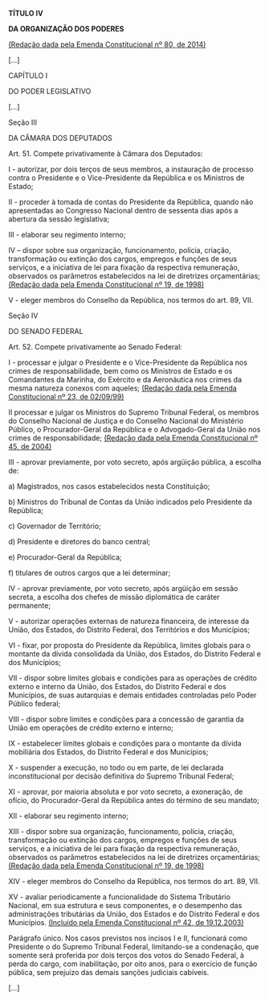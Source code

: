 **TÍTULO IV**

**DA ORGANIZAÇÃO DOS PODERES**

[(Redação dada pela Emenda Constitucional nº 80, de 2014)](http://www.planalto.gov.br/ccivil_03/constituicao/Emendas/Emc/emc80.htm#art1)

[…]

CAPÍTULO I

DO PODER LEGISLATIVO

[…]

Seção III

DA CÂMARA DOS DEPUTADOS

Art. 51. Compete privativamente à Câmara dos Deputados:

I - autorizar, por dois terços de seus membros, a instauração de processo contra o Presidente e o Vice-Presidente da República e os Ministros de Estado;

II - proceder à tomada de contas do Presidente da República, quando não apresentadas ao Congresso Nacional dentro de sessenta dias após a abertura da sessão legislativa;

III - elaborar seu regimento interno;

IV – dispor sobre sua organização, funcionamento, polícia, criação, transformação ou extinção dos cargos, empregos e funções de seus serviços, e a iniciativa de lei para fixação da respectiva remuneração, observados os parâmetros estabelecidos na lei de diretrizes orçamentárias;       [(Redação dada pela Emenda Constitucional nº 19, de 1998)](http://www.planalto.gov.br/ccivil_03/constituicao/Emendas/Emc/emc19.htm#art9)

V - eleger membros do Conselho da República, nos termos do art. 89, VII.

Seção IV

DO SENADO FEDERAL

Art. 52. Compete privativamente ao Senado Federal:

I - processar e julgar o Presidente e o Vice-Presidente da República nos crimes de responsabilidade, bem como os Ministros de Estado e os Comandantes da Marinha, do Exército e da Aeronáutica nos crimes da mesma natureza conexos com aqueles;       [(Redação dada pela Emenda Constitucional nº 23, de 02/09/99)](http://www.planalto.gov.br/ccivil_03/constituicao/Emendas/Emc/emc23.htm#art52i)

II processar e julgar os Ministros do Supremo Tribunal Federal, os membros do Conselho Nacional de Justiça e do Conselho Nacional do Ministério Público, o Procurador-Geral da República e o Advogado-Geral da União nos crimes de responsabilidade;      [(Redação dada pela Emenda Constitucional nº 45, de 2004)](http://www.planalto.gov.br/ccivil_03/constituicao/Emendas/Emc/emc45.htm#art1)   

III - aprovar previamente, por voto secreto, após argüição pública, a escolha de:

a) Magistrados, nos casos estabelecidos nesta Constituição;

b) Ministros do Tribunal de Contas da União indicados pelo Presidente da República;

c) Governador de Território;

d) Presidente e diretores do banco central;

e) Procurador-Geral da República;

f) titulares de outros cargos que a lei determinar;

IV - aprovar previamente, por voto secreto, após argüição em sessão secreta, a escolha dos chefes de missão diplomática de caráter permanente;

V - autorizar operações externas de natureza financeira, de interesse da União, dos Estados, do Distrito Federal, dos Territórios e dos Municípios;

VI - fixar, por proposta do Presidente da República, limites globais para o montante da dívida consolidada da União, dos Estados, do Distrito Federal e dos Municípios;

VII - dispor sobre limites globais e condições para as operações de crédito externo e interno da União, dos Estados, do Distrito Federal e dos Municípios, de suas autarquias e demais entidades controladas pelo Poder Público federal; 

VIII - dispor sobre limites e condições para a concessão de garantia da União em operações de crédito externo e interno; 

IX - estabelecer limites globais e condições para o montante da dívida mobiliária dos Estados, do Distrito Federal e dos Municípios;

X - suspender a execução, no todo ou em parte, de lei declarada inconstitucional por decisão definitiva do Supremo Tribunal Federal; 

XI - aprovar, por maioria absoluta e por voto secreto, a exoneração, de ofício, do Procurador-Geral da República antes do término de seu mandato;

XII - elaborar seu regimento interno;

XIII - dispor sobre sua organização, funcionamento, polícia, criação, transformação ou extinção dos cargos, empregos e funções de seus serviços, e a iniciativa de lei para fixação da respectiva remuneração, observados os parâmetros estabelecidos na lei de diretrizes orçamentárias;      [(Redação dada pela Emenda Constitucional nº 19, de 1998)](http://www.planalto.gov.br/ccivil_03/constituicao/Emendas/Emc/emc19.htm#art10)

XIV - eleger membros do Conselho da República, nos termos do art. 89, VII.

XV - avaliar periodicamente a funcionalidade do Sistema Tributário Nacional, em sua estrutura e seus componentes, e o desempenho das administrações tributárias da União, dos Estados e do Distrito Federal e dos Municípios.       [(Incluído pela Emenda Constitucional nº 42, de 19.12.2003)](http://www.planalto.gov.br/ccivil_03/constituicao/Emendas/Emc/emc42.htm#art1)

Parágrafo único. Nos casos previstos nos incisos I e II, funcionará como Presidente o do Supremo Tribunal Federal, limitando-se a condenação, que somente será proferida por dois terços dos votos do Senado Federal, à perda do cargo, com inabilitação, por oito anos, para o exercício de função pública, sem prejuízo das demais sanções judiciais cabíveis.

[…]